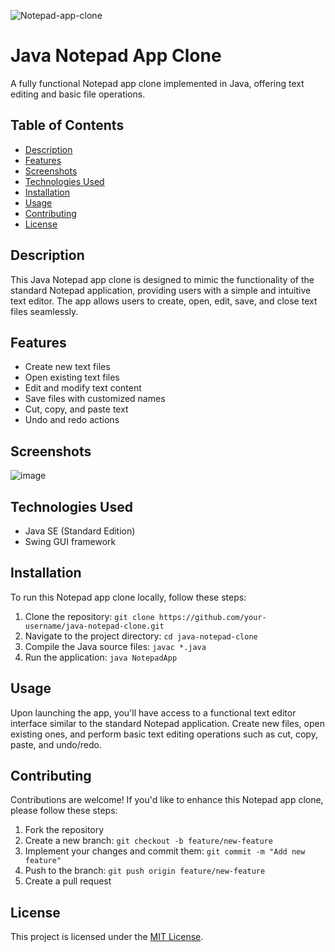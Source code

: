 ![Notepad-app-clone](https://socialify.git.ci/atharvdange618/Notepad-app-clone/image?language=1&name=1&owner=1&theme=Light)
# Java Notepad App Clone

A fully functional Notepad app clone implemented in Java, offering text editing and basic file operations.

## Table of Contents

- [Description](#description)
- [Features](#features)
- [Screenshots](#screenshots)
- [Technologies Used](#technologies-used)
- [Installation](#installation)
- [Usage](#usage)
- [Contributing](#contributing)
- [License](#license)

## Description

This Java Notepad app clone is designed to mimic the functionality of the standard Notepad application, providing users with a simple and intuitive text editor. The app allows users to create, open, edit, save, and close text files seamlessly.

## Features

- Create new text files
- Open existing text files
- Edit and modify text content
- Save files with customized names
- Cut, copy, and paste text
- Undo and redo actions

## Screenshots
![image](https://user-images.githubusercontent.com/103875845/231050537-627d83c7-3d33-4a31-874b-b1debfb2e1fd.png)

## Technologies Used

- Java SE (Standard Edition)
- Swing GUI framework

## Installation

To run this Notepad app clone locally, follow these steps:

1. Clone the repository: `git clone https://github.com/your-username/java-notepad-clone.git`
2. Navigate to the project directory: `cd java-notepad-clone`
3. Compile the Java source files: `javac *.java`
4. Run the application: `java NotepadApp`

## Usage

Upon launching the app, you'll have access to a functional text editor interface similar to the standard Notepad application. Create new files, open existing ones, and perform basic text editing operations such as cut, copy, paste, and undo/redo.

## Contributing

Contributions are welcome! If you'd like to enhance this Notepad app clone, please follow these steps:

1. Fork the repository
2. Create a new branch: `git checkout -b feature/new-feature`
3. Implement your changes and commit them: `git commit -m "Add new feature"`
4. Push to the branch: `git push origin feature/new-feature`
5. Create a pull request

## License

This project is licensed under the [MIT License](LICENSE).
